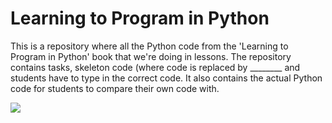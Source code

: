# Learning to Program in Python

This is a repository where all the Python code from the 'Learning to Program in Python' book that we're doing in lessons. 
The repository contains tasks, skeleton code (where code is replaced by ________ and students have to type in the correct code.
It also contains the actual Python code for students to compare their own code with.

![](https://github.com/WUScompsci/python/blob/master/Github1.PNG)

